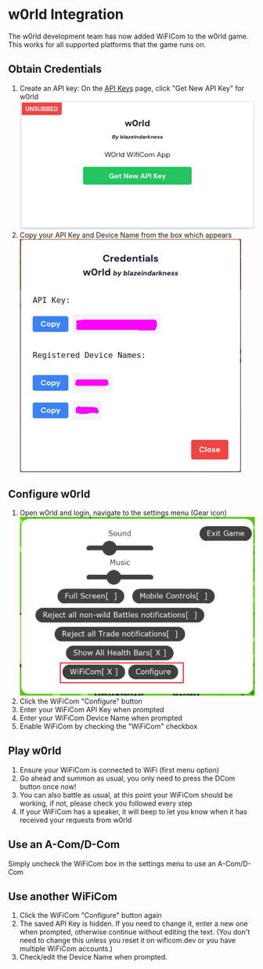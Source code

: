 # w0rld Integration

The w0rld development team has now added WiFiCom to the w0rld game.  This works for all supported platforms that the game runs on.

## Obtain Credentials
1. Create an API key: On the [API Keys](https://wificom.dev/app-credentials) page, click "Get New API Key" for w0rld
        ![API Key Generation](images/w0rld_integration/w0rld_new_api_key.png)
1. Copy your API Key and Device Name from the box which appears
        ![w0rld Credentials](images/w0rld_integration/w0rld_get_credentials.png)

## Configure w0rld
1. Open w0rld and login, navigate to the settings menu (Gear icon)
    ![WiFiCom settings](images/w0rld_integration/w0rld_wificom_settings.png)
1. Click the WiFiCom "Configure" button
1. Enter your WiFiCom API Key when prompted
1. Enter your WiFiCom Device Name when prompted
1. Enable WiFiCom by checking the "WiFiCom" checkbox

## Play w0rld
1. Ensure your WiFiCom is connected to WiFi (first menu option)
1. Go ahead and summon as usual, you only need to press the DCom button once now!
1. You can also battle as usual, at this point your WiFiCom should be working, if not, please check you followed every step
1. If your WiFiCom has a speaker, it will beep to let you know when it has received your requests from w0rld

## Use an A-Com/D-Com
Simply uncheck the WiFiCom box in the settings menu to use an A-Com/D-Com

## Use another WiFiCom
1. Click the WiFiCom "Configure" button again
1. The saved API Key is hidden. If you need to change it, enter a new one when prompted, otherwise continue without editing the text. (You don't need to change this unless you reset it on wificom.dev or you have multiple WiFiCom accounts.)
2. Check/edit the Device Name when prompted.
